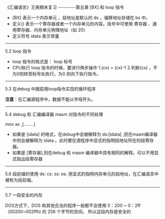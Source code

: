 《汇编语言》王爽期末复习 ---------第五章    [BX] 和 loop 指令


 - [BX]  表示一个内存单元 ，段地址是默认的   ds ，偏移地址存储在 bx 中。
 -  定义() 表示一个寄存器或者一个内存单元的内容。括号中可使用  寄存器 、通用寄存器、内存单元物理地址（如 20）
 - 定义符号 idata 表示常量
 


----------
5.2   loop  指令

 - loop   指令的格式是：  loop   标号
 -   CPU执行 loop 指令的时候，要进行两步操作
                        1.(cx) = (cx)-1
                        2.判断(cx) ，不为0则转至标号处执行。为0 则向下执行指令。
                       


----------
5.3     在debug 中跟踪用loop指令实现的循环程序

**注意**：在汇编源程序中，数据不能以字母开头。

----------
5.4   debug  和 汇编编译器   masm  对指令的不同处理

mov   ax   ,[........]

 - 如果是   [idata]  的格式，在debug中会被解释为   ds:[idata]  ,但在masm编译器中则会被解释为    idata  。此时要在源程序中显式的指明段地址所在的段寄存器。
 - 如果是 [寄存器],则在debug 和  masm  编译器中具有相同的解释。可以不用显式指出段寄存器


----------
5.6     段前缀的使用
ds:       cs:      ss:     es:
用显式的指明内存单元的段地址，在汇编语言中被称为段前缀。


----------
5.7    一段安全的内存

DOS方式下，DOS 和其他合法的程序一般都不会使用  0：200  ~  0：2ff （00200~002ffh) 的  256  个字节的空间。
所以这段内存是安全的
